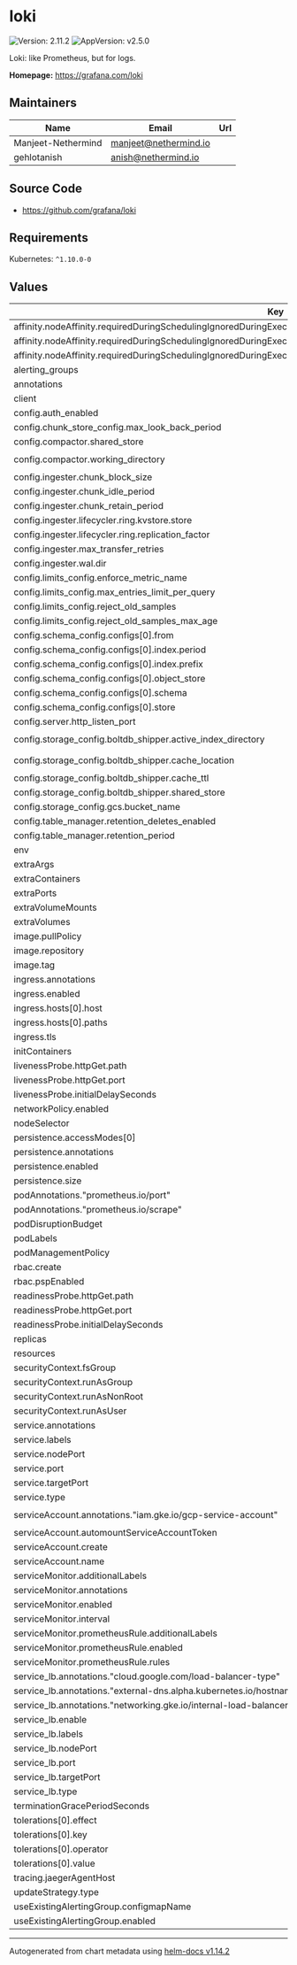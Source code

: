 # loki

![Version: 2.11.2](https://img.shields.io/badge/Version-2.11.2-informational?style=flat-square) ![AppVersion: v2.5.0](https://img.shields.io/badge/AppVersion-v2.5.0-informational?style=flat-square)

Loki: like Prometheus, but for logs.

**Homepage:** <https://grafana.com/loki>

## Maintainers

| Name | Email | Url |
| ---- | ------ | --- |
| Manjeet-Nethermind | <manjeet@nethermind.io> |  |
| gehlotanish | <anish@nethermind.io> |  |

## Source Code

* <https://github.com/grafana/loki>

## Requirements

Kubernetes: `^1.10.0-0`

## Values

| Key | Type | Default | Description |
|-----|------|---------|-------------|
| affinity.nodeAffinity.requiredDuringSchedulingIgnoredDuringExecution.nodeSelectorTerms[0].matchExpressions[0].key | string | `"node_pool"` |  |
| affinity.nodeAffinity.requiredDuringSchedulingIgnoredDuringExecution.nodeSelectorTerms[0].matchExpressions[0].operator | string | `"In"` |  |
| affinity.nodeAffinity.requiredDuringSchedulingIgnoredDuringExecution.nodeSelectorTerms[0].matchExpressions[0].values[0] | string | `"monitoring"` |  |
| alerting_groups | list | `[]` |  |
| annotations | object | `{}` |  |
| client | object | `{}` |  |
| config.auth_enabled | bool | `false` |  |
| config.chunk_store_config.max_look_back_period | string | `"0s"` |  |
| config.compactor.shared_store | string | `"gcs"` |  |
| config.compactor.working_directory | string | `"/data/loki/boltdb-shipper-compactor"` |  |
| config.ingester.chunk_block_size | int | `262144` |  |
| config.ingester.chunk_idle_period | string | `"3m"` |  |
| config.ingester.chunk_retain_period | string | `"1m"` |  |
| config.ingester.lifecycler.ring.kvstore.store | string | `"inmemory"` |  |
| config.ingester.lifecycler.ring.replication_factor | int | `1` |  |
| config.ingester.max_transfer_retries | int | `0` |  |
| config.ingester.wal.dir | string | `"/data/loki/wal"` |  |
| config.limits_config.enforce_metric_name | bool | `false` |  |
| config.limits_config.max_entries_limit_per_query | int | `5000` |  |
| config.limits_config.reject_old_samples | bool | `true` |  |
| config.limits_config.reject_old_samples_max_age | string | `"168h"` |  |
| config.schema_config.configs[0].from | string | `"2020-10-24"` |  |
| config.schema_config.configs[0].index.period | string | `"24h"` |  |
| config.schema_config.configs[0].index.prefix | string | `"index_"` |  |
| config.schema_config.configs[0].object_store | string | `"gcs"` |  |
| config.schema_config.configs[0].schema | string | `"v11"` |  |
| config.schema_config.configs[0].store | string | `"boltdb-shipper"` |  |
| config.server.http_listen_port | int | `3100` |  |
| config.storage_config.boltdb_shipper.active_index_directory | string | `"/data/loki/boltdb-shipper-active"` |  |
| config.storage_config.boltdb_shipper.cache_location | string | `"/data/loki/boltdb-shipper-cache"` |  |
| config.storage_config.boltdb_shipper.cache_ttl | string | `"24h"` |  |
| config.storage_config.boltdb_shipper.shared_store | string | `"gcs"` |  |
| config.storage_config.gcs.bucket_name | string | `"loki-logs-juno-dev"` |  |
| config.table_manager.retention_deletes_enabled | bool | `false` |  |
| config.table_manager.retention_period | string | `"0s"` |  |
| env | list | `[]` |  |
| extraArgs | object | `{}` |  |
| extraContainers | list | `[]` |  |
| extraPorts | list | `[]` |  |
| extraVolumeMounts | list | `[]` |  |
| extraVolumes | list | `[]` |  |
| image.pullPolicy | string | `"IfNotPresent"` |  |
| image.repository | string | `"grafana/loki"` |  |
| image.tag | string | `"2.5.0"` |  |
| ingress.annotations | object | `{}` |  |
| ingress.enabled | bool | `false` |  |
| ingress.hosts[0].host | string | `"chart-example.local"` |  |
| ingress.hosts[0].paths | list | `[]` |  |
| ingress.tls | list | `[]` |  |
| initContainers | list | `[]` |  |
| livenessProbe.httpGet.path | string | `"/ready"` |  |
| livenessProbe.httpGet.port | string | `"http-metrics"` |  |
| livenessProbe.initialDelaySeconds | int | `45` |  |
| networkPolicy.enabled | bool | `false` |  |
| nodeSelector | object | `{}` |  |
| persistence.accessModes[0] | string | `"ReadWriteOnce"` |  |
| persistence.annotations | object | `{}` |  |
| persistence.enabled | bool | `false` |  |
| persistence.size | string | `"10Gi"` |  |
| podAnnotations."prometheus.io/port" | string | `"http-metrics"` |  |
| podAnnotations."prometheus.io/scrape" | string | `"true"` |  |
| podDisruptionBudget | object | `{}` |  |
| podLabels | object | `{}` |  |
| podManagementPolicy | string | `"OrderedReady"` |  |
| rbac.create | bool | `true` |  |
| rbac.pspEnabled | bool | `true` |  |
| readinessProbe.httpGet.path | string | `"/ready"` |  |
| readinessProbe.httpGet.port | string | `"http-metrics"` |  |
| readinessProbe.initialDelaySeconds | int | `45` |  |
| replicas | int | `1` |  |
| resources | object | `{}` |  |
| securityContext.fsGroup | int | `10001` |  |
| securityContext.runAsGroup | int | `10001` |  |
| securityContext.runAsNonRoot | bool | `true` |  |
| securityContext.runAsUser | int | `10001` |  |
| service.annotations | object | `{}` |  |
| service.labels | object | `{}` |  |
| service.nodePort | string | `nil` |  |
| service.port | int | `3100` |  |
| service.targetPort | string | `"http-metrics"` |  |
| service.type | string | `"ClusterIP"` |  |
| serviceAccount.annotations."iam.gke.io/gcp-service-account" | string | `"monitoring-sa@juno-dev-nth.iam.gserviceaccount.com"` |  |
| serviceAccount.automountServiceAccountToken | bool | `true` |  |
| serviceAccount.create | bool | `true` |  |
| serviceAccount.name | string | `nil` |  |
| serviceMonitor.additionalLabels | object | `{}` |  |
| serviceMonitor.annotations | object | `{}` |  |
| serviceMonitor.enabled | bool | `false` |  |
| serviceMonitor.interval | string | `""` |  |
| serviceMonitor.prometheusRule.additionalLabels | object | `{}` |  |
| serviceMonitor.prometheusRule.enabled | bool | `false` |  |
| serviceMonitor.prometheusRule.rules | list | `[]` |  |
| service_lb.annotations."cloud.google.com/load-balancer-type" | string | `"internal"` |  |
| service_lb.annotations."external-dns.alpha.kubernetes.io/hostname" | string | `"loki.juno.dev"` |  |
| service_lb.annotations."networking.gke.io/internal-load-balancer-allow-global-access" | string | `"true"` |  |
| service_lb.enable | bool | `true` |  |
| service_lb.labels | object | `{}` |  |
| service_lb.nodePort | string | `nil` |  |
| service_lb.port | int | `80` |  |
| service_lb.targetPort | string | `"http-metrics"` |  |
| service_lb.type | string | `"LoadBalancer"` |  |
| terminationGracePeriodSeconds | int | `4800` |  |
| tolerations[0].effect | string | `"PreferNoSchedule"` |  |
| tolerations[0].key | string | `"monitoring"` |  |
| tolerations[0].operator | string | `"Equal"` |  |
| tolerations[0].value | bool | `true` |  |
| tracing.jaegerAgentHost | string | `nil` |  |
| updateStrategy.type | string | `"RollingUpdate"` |  |
| useExistingAlertingGroup.configmapName | string | `""` |  |
| useExistingAlertingGroup.enabled | bool | `false` |  |

----------------------------------------------
Autogenerated from chart metadata using [helm-docs v1.14.2](https://github.com/norwoodj/helm-docs/releases/v1.14.2)
